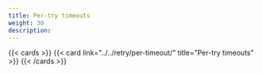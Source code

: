 ```yaml
---
title: Per-try timeouts
weight: 30
description:
---
```


{{< cards >}}
{{< card link="../../retry/per-timeout/" title="Per-try timeouts" >}}
{{< /cards >}}

